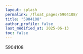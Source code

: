 ```yaml
---
layout: splash
permalink: /float_pages/5904108/
title: "5904108"
author_profile: false
last_modified_at: 2025-06-13
toc: false
---
```

 
5904108
